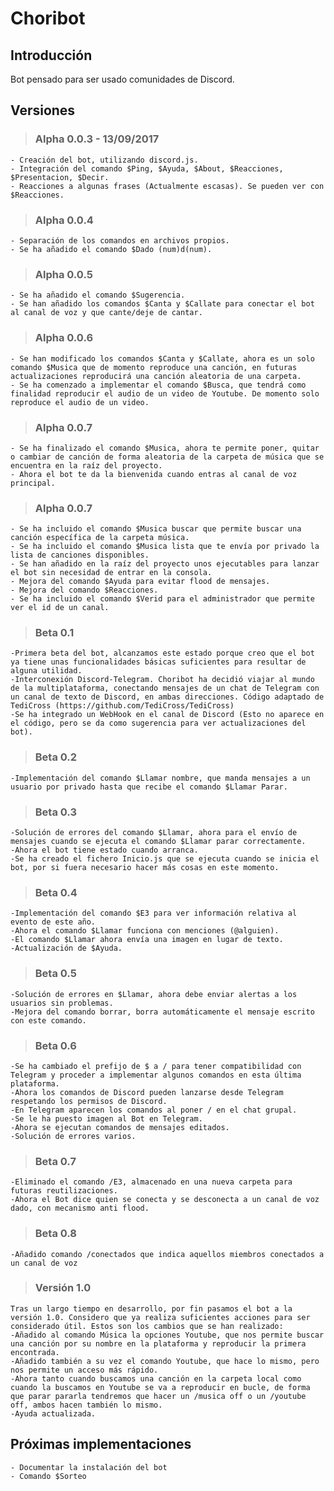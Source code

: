# Choribot

## Introducción

Bot pensado para ser usado comunidades de Discord. 

## Versiones

> ### Alpha 0.0.3 - 13/09/2017
	- Creación del bot, utilizando discord.js.
	- Integración del comando $Ping, $Ayuda, $About, $Reacciones, $Presentacion, $Decir.
	- Reacciones a algunas frases (Actualmente escasas). Se pueden ver con $Reacciones.
	
> ### Alpha 0.0.4
	- Separación de los comandos en archivos propios.
	- Se ha añadido el comando $Dado (num)d(num).
	
> ### Alpha 0.0.5
	- Se ha añadido el comando $Sugerencia.
	- Se han añadido los comandos $Canta y $Callate para conectar el bot al canal de voz y que cante/deje de cantar.
	
> ### Alpha 0.0.6
	- Se han modificado los comandos $Canta y $Callate, ahora es un solo comando $Musica que de momento reproduce una canción, en futuras actualizaciones reproducirá una canción aleatoria de una carpeta.
	- Se ha comenzado a implementar el comando $Busca, que tendrá como finalidad reproducir el audio de un video de Youtube. De momento solo reproduce el audio de un video.

> ### Alpha 0.0.7
	- Se ha finalizado el comando $Musica, ahora te permite poner, quitar o cambiar de canción de forma aleatoria de la carpeta de música que se encuentra en la raíz del proyecto.
	- Ahora el bot te da la bienvenida cuando entras al canal de voz principal.

> ### Alpha 0.0.7
	- Se ha incluido el comando $Musica buscar que permite buscar una canción específica de la carpeta música.
	- Se ha incluido el comando $Musica lista que te envía por privado la lista de canciones disponibles.
	- Se han añadido en la raíz del proyecto unos ejecutables para lanzar el bot sin necesidad de entrar en la consola.
	- Mejora del comando $Ayuda para evitar flood de mensajes.
	- Mejora del comando $Reacciones.
	- Se ha incluido el comando $Verid para el administrador que permite ver el id de un canal.

> ### Beta 0.1
	-Primera beta del bot, alcanzamos este estado porque creo que el bot ya tiene unas funcionalidades básicas suficientes para resultar de alguna utilidad.
	-Interconexión Discord-Telegram. Choribot ha decidió viajar al mundo de la multiplataforma, conectando mensajes de un chat de Telegram con un canal de texto de Discord, en ambas direcciones. Código adaptado de TediCross (https://github.com/TediCross/TediCross)
	-Se ha integrado un WebHook en el canal de Discord (Esto no aparece en el código, pero se da como sugerencia para ver actualizaciones del bot).

>### Beta 0.2
	-Implementación del comando $Llamar nombre, que manda mensajes a un usuario por privado hasta que recibe el comando $Llamar Parar.

>### Beta 0.3
	-Solución de errores del comando $Llamar, ahora para el envío de mensajes cuando se ejecuta el comando $Llamar parar correctamente.
	-Ahora el bot tiene estado cuando arranca.
	-Se ha creado el fichero Inicio.js que se ejecuta cuando se inicia el bot, por si fuera necesario hacer más cosas en este momento.

>### Beta 0.4
	-Implementación del comando $E3 para ver información relativa al evento de este año.
	-Ahora el comando $Llamar funciona con menciones (@alguien).
	-El comando $Llamar ahora envía una imagen en lugar de texto.
	-Actualización de $Ayuda.

>### Beta 0.5
	-Solución de errores en $Llamar, ahora debe enviar alertas a los usuarios sin problemas.
	-Mejora del comando borrar, borra automáticamente el mensaje escrito con este comando.

>### Beta 0.6
	-Se ha cambiado el prefijo de $ a / para tener compatibilidad con Telegram y proceder a implementar algunos comandos en esta última plataforma.
	-Ahora los comandos de Discord pueden lanzarse desde Telegram respetando los permisos de Discord.
	-En Telegram aparecen los comandos al poner / en el chat grupal.
	-Se le ha puesto imagen al Bot en Telegram.
	-Ahora se ejecutan comandos de mensajes editados.
	-Solución de errores varios.

>### Beta 0.7
	-Eliminado el comando /E3, almacenado en una nueva carpeta para futuras reutilizaciones.
	-Ahora el Bot dice quien se conecta y se desconecta a un canal de voz dado, con mecanismo anti flood.

>### Beta 0.8
	-Añadido comando /conectados que indica aquellos miembros conectados a un canal de voz

>### Versión 1.0
	Tras un largo tiempo en desarrollo, por fin pasamos el bot a la versión 1.0. Considero que ya realiza suficientes acciones para ser considerado útil. Estos son los cambios que se han realizado:
	-Añadido al comando Música la opciones Youtube, que nos permite buscar una canción por su nombre en la plataforma y reproducir la primera encontrada.
	-Añadido también a su vez el comando Youtube, que hace lo mismo, pero nos permite un acceso más rápido.
	-Ahora tanto cuando buscamos una canción en la carpeta local como cuando la buscamos en Youtube se va a reproducir en bucle, de forma que parar pararla tendremos que hacer un /musica off o un /youtube off, ambos hacen también lo mismo.
	-Ayuda actualizada.

## Próximas implementaciones
	- Documentar la instalación del bot
	- Comando $Sorteo
